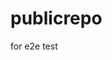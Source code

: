 # publicrepo
for e2e test





























































































































































































































































































































































































































































































































































































































































































































































































































































































































































































































































































































































































































































































































































































































































































































































































































































































































































































































































































































































































































































































































































































































































































































































































































































































































































































































